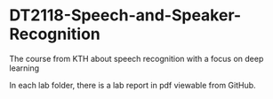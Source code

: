 # DT2118-Speech-and-Speaker-Recognition
The course from KTH about speech recognition with a focus on deep learning

In each lab folder, there is a lab report in pdf viewable from GitHub.
